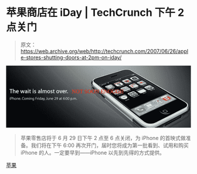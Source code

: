 # 苹果商店在 iDay | TechCrunch 下午 2 点关门

> 原文：<https://web.archive.org/web/http://techcrunch.com/2007/06/26/apple-stores-shutting-doors-at-2pm-on-iday/>

![iphone-copy.jpg](img/7bbe119ff78045a6e5bdbd645f23f462.png)

> 苹果零售店将于 6 月 29 日下午 2 点至 6 点关闭，为 iPhone 的首映式做准备。我们将在下午 6:00 再次开门，届时您将成为第一批看到、试用和购买 iPhone 的人。一定要早到——iPhone 以先到先得的方式提供。

[苹果](https://web.archive.org/web/20130628153151/http://www.apple.com/retail/)